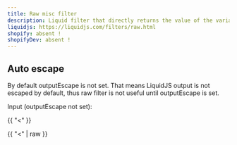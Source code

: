 ```yaml
---
title: Raw misc filter
description: Liquid filter that directly returns the value of the variable. Useful when outputEscape is set.
liquidjs: https://liquidjs.com/filters/raw.html
shopify: absent !
shopifyDev: absent !
---
```

## Auto escape
By default outputEscape is not set. That means LiquidJS output is not escaped by default, thus raw filter is not useful until outputEscape is set.

Input (outputEscape not set):

{{ "<" }}

{{ "<" | raw }}